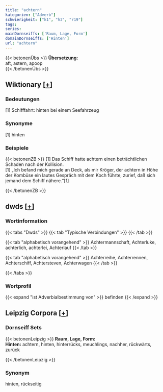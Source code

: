 ```yaml
---
title: "achtern"
kategorien: ["Adverb"]
schwierigkeit: ["k1", "h3", "r19"]
tags:
series:
mainDornseiffs: ['Raum, Lage, Form']
domainDornseiffs: ['Hinten']
url: "achtern"
---
```


{{< betonenÜbs >}}
**Übersetzung:**  
aft, astern, apoop  
{{< /betonenÜbs >}}

## Wiktionary [[+](https://de.wiktionary.org/wiki/achtern)]

### Bedeutungen
[1] Schifffahrt: hinten bei einem Seefahrzeug  

### Synonyme
[1] hinten  

### Beispiele
{{< betonenZB >}}
[1] Das Schiff hatte achtern einen beträchtlichen Schaden nach der Kollision.  
[1] „Ich befand mich gerade an Deck, als mir Kröger, der achtern in Höhe der Kombüse ein lautes Gespräch mit dem Koch führte, zurief, daß sich jemand dem Schiff nähere.“[1]  

{{< /betonenZB >}}


## dwds [[+](https://www.dwds.de/wb/achtern)]

### Wortinformation
{{< tabs "Dwds" >}}
{{< tab "Typische Verbindungen" >}}
{{< /tab >}}

{{< tab "alphabetisch vorangehend" >}}
Achtermannschaft, Achterluke, achterlich, achterlei, Achterlauf
{{< /tab >}}

{{< tab "alphabetisch vorangehend" >}}
Achterreihe, Achterrennen, Achterschiff, Achtersteven, Achterwagen
{{< /tab >}}

{{< /tabs >}}

### Wortprofil
{{< expand "ist Adverbialbestimmung von" >}} befinden {{< /expand >}}

## Leipzig Corpora [[+](https://corpora.uni-leipzig.de/en/res?word=achtern&corpusId=deu_newscrawl-public_2018)]

### Dornseiff Sets
{{< betonenLeipzig >}}
**Raum, Lage, Form:**  
**Hinten:** achtern, hinten, hinterrücks, meuchlings, nachher, rückwärts, zurück  

{{< /betonenLeipzig >}}

### Synonym
hinten, rückseitig

